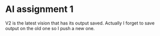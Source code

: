 # AI assignment 1
V2 is the latest vision that has its output saved.
Actually I forget to save output on the old one so I push a new one.
